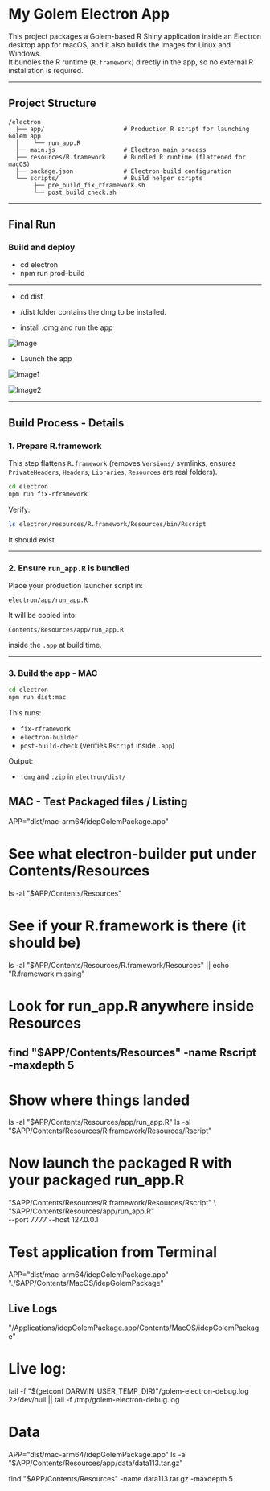 # My Golem Electron App

This project packages a Golem-based R Shiny application inside an Electron desktop app for macOS, and it also builds the images for Linux and Windows.  
It bundles the R runtime (`R.framework`) directly in the app, so no external R installation is required.

---

## Project Structure
```
/electron
  ├── app/                      # Production R script for launching Golem app
  │    └── run_app.R
  ├── main.js                   # Electron main process
  ├── resources/R.framework     # Bundled R runtime (flattened for macOS)
  ├── package.json              # Electron build configuration
  └── scripts/                  # Build helper scripts
       ├── pre_build_fix_rframework.sh
       └── post_build_check.sh
```

---

## Final Run

### Build and deploy

  - cd electron  
  - npm run prod-build

----

  - cd dist

  - /dist folder contains the dmg to be installed. 

  - install .dmg and run the app


![Image](docs/image.png)

  - Launch the app 



![Image1](docs/image-1.png)

![Image2](docs/image-2.png)

---------

## Build Process - Details

### 1. Prepare R.framework
This step flattens `R.framework` (removes `Versions/` symlinks, ensures `PrivateHeaders`, `Headers`, `Libraries`, `Resources` are real folders).
```bash
cd electron
npm run fix-rframework
```

Verify:
```bash
ls electron/resources/R.framework/Resources/bin/Rscript
```
It should exist.

---

### 2. Ensure `run_app.R` is bundled
Place your production launcher script in:
```
electron/app/run_app.R
```
It will be copied into:
```
Contents/Resources/app/run_app.R
```
inside the `.app` at build time.

---

### 3. Build the app - MAC
```bash
cd electron
npm run dist:mac
```

This runs:
- `fix-rframework`
- `electron-builder`
- `post-build-check` (verifies `Rscript` inside `.app`)

Output:
- `.dmg` and `.zip` in `electron/dist/`


## MAC - Test Packaged files / Listing

APP="dist/mac-arm64/idepGolemPackage.app"
# See what electron-builder put under Contents/Resources
ls -al "$APP/Contents/Resources"
# See if your R.framework is there (it should be)
ls -al "$APP/Contents/Resources/R.framework/Resources" || echo "R.framework missing"
# Look for run_app.R anywhere inside Resources
find "$APP/Contents/Resources" -name Rscript -maxdepth 5
-------

# Show where things landed
ls -al "$APP/Contents/Resources/app/run_app.R"
ls -al "$APP/Contents/Resources/R.framework/Resources/Rscript"

# Now launch the packaged R with your packaged run_app.R
"$APP/Contents/Resources/R.framework/Resources/Rscript" \
  "$APP/Contents/Resources/app/run_app.R" \
  --port 7777 --host 127.0.0.1

# Test application from Terminal
APP="dist/mac-arm64/idepGolemPackage.app" 
"./$APP/Contents/MacOS/idepGolemPackage"

## Live Logs

"/Applications/idepGolemPackage.app/Contents/MacOS/idepGolemPackage"

# Live log:
tail -f "$(getconf DARWIN_USER_TEMP_DIR)"/golem-electron-debug.log 2>/dev/null || tail -f /tmp/golem-electron-debug.log


# Data

APP="dist/mac-arm64/idepGolemPackage.app"
ls -al "$APP/Contents/Resources/app/data/data113.tar.gz"

find "$APP/Contents/Resources" -name data113.tar.gz -maxdepth 5